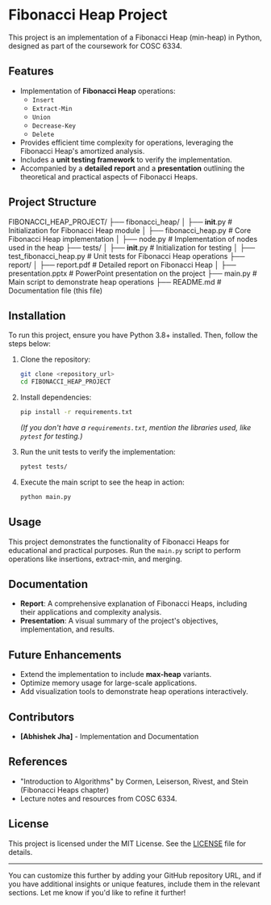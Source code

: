# Fibonacci Heap Project

This project is an implementation of a Fibonacci Heap (min-heap) in Python, designed as part of the coursework for COSC 6334.

## Features

- Implementation of **Fibonacci Heap** operations:
  - `Insert`
  - `Extract-Min`
  - `Union`
  - `Decrease-Key`
  - `Delete`
- Provides efficient time complexity for operations, leveraging the Fibonacci Heap's amortized analysis.
- Includes a **unit testing framework** to verify the implementation.
- Accompanied by a **detailed report** and a **presentation** outlining the theoretical and practical aspects of Fibonacci Heaps.

## Project Structure

FIBONACCI_HEAP_PROJECT/
├── fibonacci_heap/
│ ├── **init**.py # Initialization for Fibonacci Heap module
│ ├── fibonacci_heap.py # Core Fibonacci Heap implementation
│ ├── node.py # Implementation of nodes used in the heap
├── tests/
│ ├── **init**.py # Initialization for testing
│ ├── test_fibonacci_heap.py # Unit tests for Fibonacci Heap operations
├── report/
│ ├── report.pdf # Detailed report on Fibonacci Heap
│ ├── presentation.pptx # PowerPoint presentation on the project
├── main.py # Main script to demonstrate heap operations
├── README.md # Documentation file (this file)

## Installation

To run this project, ensure you have Python 3.8+ installed. Then, follow the steps below:

1. Clone the repository:

   ```bash
   git clone <repository_url>
   cd FIBONACCI_HEAP_PROJECT
   ```

2. Install dependencies:

   ```bash
   pip install -r requirements.txt
   ```

   _(If you don't have a `requirements.txt`, mention the libraries used, like `pytest` for testing.)_

3. Run the unit tests to verify the implementation:

   ```bash
   pytest tests/
   ```

4. Execute the main script to see the heap in action:
   ```bash
   python main.py
   ```

## Usage

This project demonstrates the functionality of Fibonacci Heaps for educational and practical purposes. Run the `main.py` script to perform operations like insertions, extract-min, and merging.

## Documentation

- **Report**: A comprehensive explanation of Fibonacci Heaps, including their applications and complexity analysis.
- **Presentation**: A visual summary of the project's objectives, implementation, and results.

## Future Enhancements

- Extend the implementation to include **max-heap** variants.
- Optimize memory usage for large-scale applications.
- Add visualization tools to demonstrate heap operations interactively.

## Contributors

- **[Abhishek Jha]** - Implementation and Documentation

## References

- "Introduction to Algorithms" by Cormen, Leiserson, Rivest, and Stein (Fibonacci Heaps chapter)
- Lecture notes and resources from COSC 6334.

## License

This project is licensed under the MIT License. See the [LICENSE](LICENSE) file for details.

---

You can customize this further by adding your GitHub repository URL, and if you have additional insights or unique features, include them in the relevant sections. Let me know if you'd like to refine it further!
